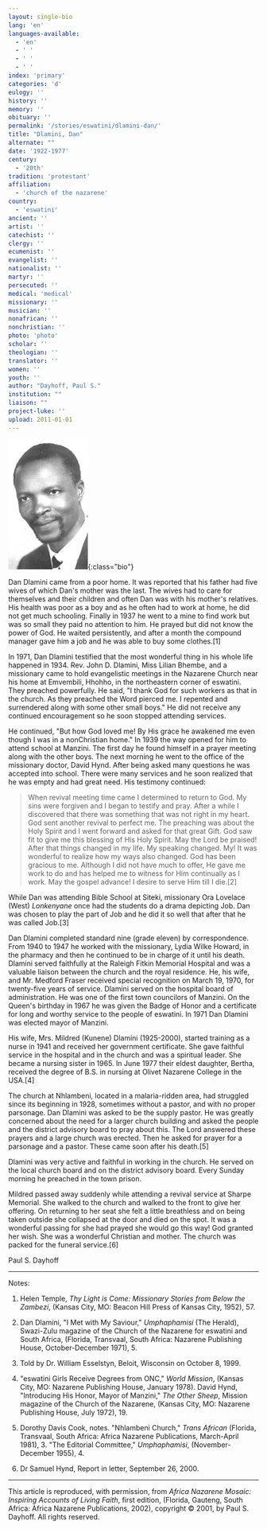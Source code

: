 ```yaml
---
layout: single-bio
lang: 'en'
languages-available:
  - 'en'
  - ' '
  - ' '
  - ' '
index: 'primary'
categories: 'd'
eulogy: ''
history: ''
memory: ''
obituary: ''
permalink: '/stories/eswatini/dlamini-dan/'
title: "Dlamini, Dan"
alternate: ""
date: '1922-1977'
century:
  - '20th'
tradition: 'protestant'
affiliation:
  - 'church of the nazarene'
country:
  - 'eswatini'
ancient: ''
artist: ''
catechist: ''
clergy: ''
ecumenist: ''
evangelist: ''
nationalist: ''
martyr: ''
persecuted: ''
medical: 'medical'
missionary: ''
musician: ''
nonafrican: ''
nonchristian: ''
photo: 'photo'
scholar: ''
theologian: ''
translator: ''
women: ''
youth: ''
author: "Dayhoff, Paul S."
institution: ""
liaison: ""
project-luke: ''
upload: 2011-01-01
---
```


![Dan Dlamini](/images/bio-pics/eswatini/dlamini-dan/dlamini-dan.jpg){:class="bio"}

Dan Dlamini came from a poor home.  It was reported that his father had five wives of which Dan's mother was the last.  The wives had to care for themselves and their children and often Dan was with his mother's relatives.  His health was poor as a boy and as he often had to work at home, he did not get much schooling.  Finally in 1937 he went to a mine to find work but was so small they paid no attention to him.  He prayed but did not know the power of God.  He waited persistently, and after a month the compound manager gave him a job and he was able to buy some clothes.[1]

In 1971, Dan Dlamini testified that the most wonderful thing in his whole life happened in 1934.  Rev. John D. Dlamini, Miss Lilian Bhembe, and a missionary came to hold evangelistic meetings in the Nazarene Church near his home at Emvembili, Hhohho, in the northeastern corner of eswatini.  They preached powerfully.  He said, "I thank God for such workers as that in the church.  As they preached the Word pierced me.  I repented and surrendered along with some other small boys."   He did not receive any continued encouragement so he soon stopped attending services.

He continued,  "But how God loved me!  By His grace he awakened me even though I was in a nonChristian home."  In 1939 the way opened for him to attend school at Manzini.  The first day he found himself in a prayer meeting along with the other boys.  The next morning he went to the office of the missionary doctor, David Hynd.  After being asked many questions he was accepted into school.  There were many services and he soon realized that he was empty and had great need.  His testimony continued:

> When revival meeting time came I determined to return to God.  My sins were forgiven and I began to testify and pray.  After a while I discovered that there was something that was not right in my heart.  God sent another revival to perfect me.  The preaching was about the Holy Spirit and I went forward and asked for that great Gift.  God saw fit to give me this blessing of His Holy Spirit.  May the Lord be praised!  After that things changed in my life.  My speaking changed.  My! It was wonderful to realize how my ways  also changed.  God has been gracious to me.  Although I did not have much to offer, He gave me work to do and has helped me to witness for Him continually as I work.  May the gospel advance!  I desire to serve Him till I die.[2]
> 

While  Dan was attending Bible School at Siteki, missionary Ora Lovelace (West) *Lonkenyane* once had the students do a drama depicting Job.  Dan  was chosen to play the part of Job and he did it so well that after that he was called Job.[3]

Dan Dlamini completed standard nine (grade eleven) by correspondence.  From 1940 to 1947 he worked with the missionary, Lydia Wilke Howard, in the pharmacy and then he continued to be in charge of it until his death.  Dlamini served faithfully at the Raleigh Fitkin Memorial Hospital and was a valuable liaison between the church and the royal residence.  He, his wife, and Mr. Medford Fraser received special recognition on March 19, 1970, for twenty-five years of service.  Dlamini served on the hospital board of administration.  He was one of the first town councilors of Manzini.  On the Queen's birthday in 1967 he was given the Badge of Honor and a certificate for long and worthy service to the people of eswatini.  In 1971 Dan Dlamini was elected mayor of Manzini.

His  wife, Mrs. Mildred (Kunene) Dlamini (1925-2000), started  training  as  a nurse  in 1941 and  received   her government certificate. She gave faithful service in the hospital and in the church and was a spiritual leader.  She became a nursing sister in 1965.  In June 1977 their eldest daughter, Bertha, received the degree of B.S. in nursing at Olivet Nazarene College in the USA.[4]

The church at Nhlambeni, located in a malaria-ridden area, had struggled since its beginning in 1928, sometimes without a pastor, and with no proper parsonage. Dan Dlamini was asked to be the supply pastor.  He was greatly concerned about the need for a larger church building and asked the people and the district advisory board to pray about this.  The Lord answered these prayers and a large church was erected.  Then he asked for prayer for a parsonage and a pastor.  These came soon after his death.[5]

Dlamini was very active and faithful in working in the church. He served on the local church board and on the district advisory board.  Every Sunday morning he preached in the town prison.

Mildred passed away suddenly while attending a revival service at Sharpe Memorial.  She walked to the church and walked to the front to give her offering.  On returning to her seat she felt a little breathless and on being taken outside she collapsed at the door and died on the spot.  It was a wonderful passing for she had prayed she would go this way!  God granted her wish.  She was a wonderful Christian and mother.  The church was packed for the funeral service.[6]

Paul S. Dayhoff

---

Notes:

1. Helen Temple, *Thy Light is Come: Missionary Stories from Below the Zambezi*,  (Kansas City, MO:  Beacon Hill Press of Kansas City, 1952), 57.

2. Dan Dlamini, "I Met with My Saviour," *Umphaphamisi* (The Herald), Swazi-Zulu magazine of the Church of the Nazarene for eswatini and South Africa, (Florida, Transvaal, South Africa: Nazarene Publishing House, October-December 1971), 5.

3. Told by Dr. William Esselstyn, Beloit, Wisconsin  on October 8, 1999.

4. "eswatini Girls Receive Degrees from ONC," *World Mission*, (Kansas City, MO: Nazarene Publishing House, January 1978).  David Hynd, "Introducing His Honor, Mayor of Manzini," *The Other Sheep*, Mission magazine of the Church of the Nazarene, (Kansas City, MO: Nazarene Publishing House, July 1972), 19.

5. Dorothy Davis Cook, notes.  "Nhlambeni Church," *Trans African* (Florida, Transvaal, South Africa: Africa Nazarene Publications, March-April 1981), 3.  "The Editorial Committee," *Umphaphamisi*, (November-December 1955), 4.

6. Dr Samuel Hynd, Report in letter, September 26, 2000.

---

This article is reproduced, with permission, from *Africa Nazarene Mosaic: Inspiring Accounts of Living Faith*, first edition, (Florida, Gauteng, South Africa: Africa Nazarene Publications, 2002), copyright &copy; 2001, by Paul S. Dayhoff.  All rights reserved.
